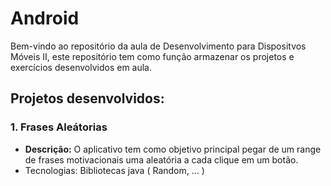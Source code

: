 # Android

Bem-vindo ao repositório da aula de Desenvolvimento para Dispositvos Móveis II,  este repositório tem como função armazenar os projetos e exercícios desenvolvidos em aula.

## Projetos desenvolvidos: 

### 1. **Frases Aleátorias**
- **Descrição:** O aplicativo tem como objetivo principal pegar de um range de frases motivacionais uma aleatória a cada clique em um botão.
- Tecnologias: Bibliotecas java ( Random, ... )
